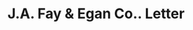 ---
doi: 10.7916/D8JM3NSH
date_other: '1904'
date_other_textual: '1904'
form: correspondence
genre:
- Letters (correspondence)
name:
- J.A. Fay & Egan Co.
object_in_context_url: https://biggert.cul.columbia.edu/items/view/ave_biggert_01259
subject_hierarchical_geographic:
- Cincinnati, Ohio, United States
subject_name:
- J.A. Fay & Egan Co.
title: J.A. Fay & Egan Co.. Letter
sort_title: J.A. Fay & Egan Co.. Letter
call_number: ave_biggert_01259
coordinates:
- 39.1,-84.51666666666667
pid: ave_biggert_01259
identifiers: ave_biggert_01259
thumbnail: https://derivativo-2.library.columbia.edu/iiif/2/ldpd:343080/full/!256,256/0/native.jpg
permalink: /biggert/ave_biggert_01259/
layout: iiif-image-page
---